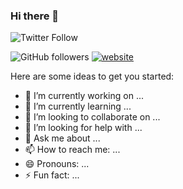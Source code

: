### Hi there 👋
![Twitter Follow](https://img.shields.io/twitter/follow/hadrienaka?label=Follow) <p></p>
   ![GitHub followers](https://img.shields.io/github/followers/hadrienaka?label=Follow&style=social)
   [![website](https://img.shields.io/badge/Website-46a2f1.svg?&style=flat-square&logo=Google-Chrome&logoColor=white&link=https://anmolsingh.me/)](https://hadrienaka.fr/)

<p> Here are some ideas to get you started: </p>

- 🔭 I’m currently working on ...
- 🌱 I’m currently learning ...
- 👯 I’m looking to collaborate on ...
- 🤔 I’m looking for help with ...
- 💬 Ask me about ...
- 📫 How to reach me: ...
- 😄 Pronouns: ...
- ⚡ Fun fact: ...

